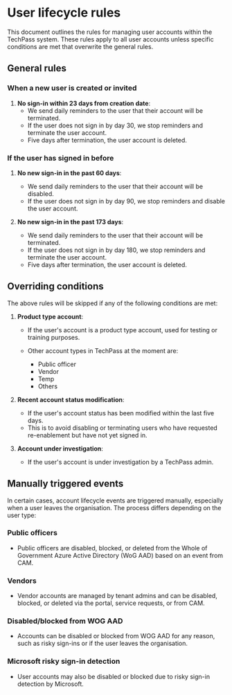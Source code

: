 # User lifecycle rules

This document outlines the rules for managing user accounts within the TechPass system. These rules apply to all user accounts unless specific conditions are met that overwrite the general rules.

## General rules

### When a new user is created or invited

1. **No sign-in within 23 days from creation date**:
   - We send daily reminders to the user that their account will be terminated.
   - If the user does not sign in by day 30, we stop reminders and terminate the user account.
   - Five days after termination, the user account is deleted.

### If the user has signed in before

1. **No new sign-in in the past 60 days**:
   - We send daily reminders to the user that their account will be disabled.
   - If the user does not sign in by day 90, we stop reminders and disable the user account.

2. **No new sign-in in the past 173 days**:
   - We send daily reminders to the user that their account will be terminated.
   - If the user does not sign in by day 180, we stop reminders and terminate the user account.
   - Five days after termination, the user account is deleted.

## Overriding conditions

The above rules will be skipped if any of the following conditions are met:

1. **Product type account**:
   - If the user's account is a product type account, used for testing or training purposes.

   - Other account types in TechPass at the moment are:
     - Public officer
     - Vendor
     - Temp
     - Others

2. **Recent account status modification**:
   - If the user's account status has been modified within the last five days.
   - This is to avoid disabling or terminating users who have requested re-enablement but have not yet signed in.

3. **Account under investigation**:
   - If the user's account is under investigation by a TechPass admin.

## Manually triggered events

In certain cases, account lifecycle events are triggered manually, especially when a user leaves the organisation. The process differs depending on the user type:

### Public officers

- Public officers are disabled, blocked, or deleted from the Whole of Government Azure Active Directory (WoG AAD) based on an event from CAM.

### Vendors

- Vendor accounts are managed by tenant admins and can be disabled, blocked, or deleted via the portal, service requests, or from CAM.

### Disabled/blocked from WOG AAD

- Accounts can be disabled or blocked from WOG AAD for any reason, such as risky sign-ins or if the user leaves the organisation.

### Microsoft risky sign-in detection

- User accounts may also be disabled or blocked due to risky sign-in detection by Microsoft.
